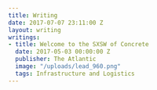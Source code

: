 ```yaml
---
title: Writing
date: 2017-07-07 23:11:00 Z
layout: writing
writings:
- title: Welcome to the SXSW of Concrete
  date: 2017-05-03 00:00:00 Z
  publisher: The Atlantic
  image: "/uploads/lead_960.png"
  tags: Infrastructure and Logistics
---
```


